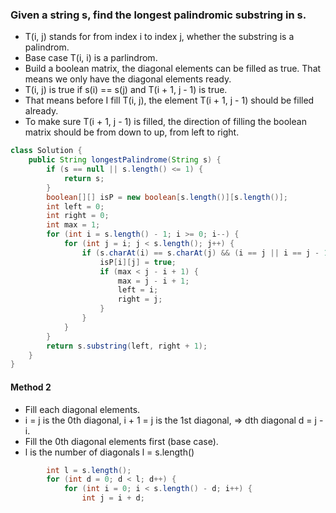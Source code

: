 ### Given a string s, find the longest palindromic substring in s.

* T(i, j) stands for from index i to index j, whether the substring is a palindrom.
* Base case T(i, i) is a parlindrom.
* Build a boolean matrix, the diagonal elements can be filled as true. That means we only have the diagonal elements ready.
* T(i, j) is true if s(i) == s(j) and T(i + 1, j - 1) is true.
* That means before I fill T(i, j), the element T(i + 1, j - 1) should be filled already.
* To make sure T(i + 1, j - 1) is filled, the direction of filling the boolean matrix should be from down to up, from left to right. 
    
```java
class Solution {
    public String longestPalindrome(String s) {
        if (s == null || s.length() <= 1) {
            return s;
        }
        boolean[][] isP = new boolean[s.length()][s.length()];
        int left = 0;
        int right = 0;
        int max = 1;
        for (int i = s.length() - 1; i >= 0; i--) {
            for (int j = i; j < s.length(); j++) {
                if (s.charAt(i) == s.charAt(j) && (i == j || i == j - 1 || isP[i + 1][j - 1])) {
                    isP[i][j] = true;
                    if (max < j - i + 1) {
                        max = j - i + 1;
                        left = i;
                        right = j;
                    }
                }
            }
        }
        return s.substring(left, right + 1);
    }
}
```
 #### Method 2
 * Fill each diagonal elements.
 *  i = j is the 0th diagonal, i + 1 = j is the 1st diagonal, => dth diagonal d = j - i.
 *  Fill the 0th diagonal elements first (base case).
*  l is the number of diagonals l = s.length()
```java
        int l = s.length();
        for (int d = 0; d < l; d++) {
            for (int i = 0; i < s.length() - d; i++) {
                int j = i + d;
```
